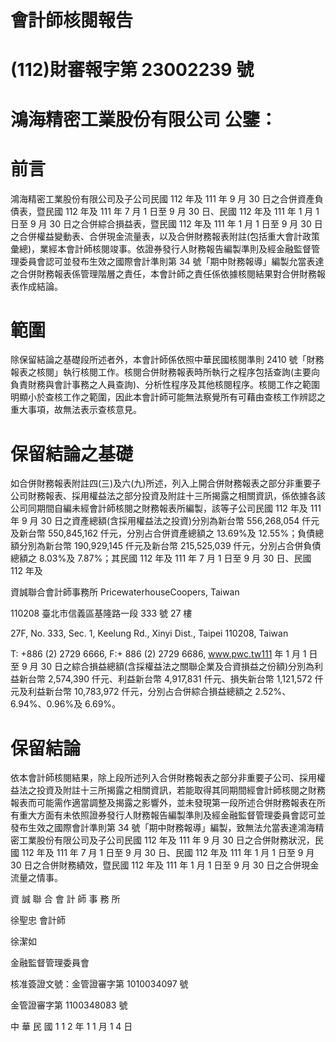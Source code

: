 # 會計師核閱報告

# (112)財審報字第 23002239 號

# 鴻海精密工業股份有限公司 公鑒：

# 前言

鴻海精密工業股份有限公司及子公司民國 112 年及 111 年 9 月 30 日之合併資產負債表，暨民國 112 年及 111 年 7 月 1 日至 9 月 30 日、民國 112 年及 111 年 1 月 1 日至 9 月 30 日之合併綜合損益表，暨民國 112 年及 111 年 1 月 1 日至 9 月 30 日之合併權益變動表、合併現金流量表，以及合併財務報表附註(包括重大會計政策彙總)，業經本會計師核閱竣事。依證券發行人財務報告編製準則及經金融監督管理委員會認可並發布生效之國際會計準則第 34 號「期中財務報導」編製允當表達之合併財務報表係管理階層之責任，本會計師之責任係依據核閱結果對合併財務報表作成結論。

# 範圍

除保留結論之基礎段所述者外，本會計師係依照中華民國核閱準則 2410 號「財務報表之核閱」執行核閱工作。核閱合併財務報表時所執行之程序包括查詢(主要向負責財務與會計事務之人員查詢)、分析性程序及其他核閱程序。核閱工作之範圍明顯小於查核工作之範圍，因此本會計師可能無法察覺所有可藉由查核工作辨認之重大事項，故無法表示查核意見。

# 保留結論之基礎

如合併財務報表附註四(三)及六(九)所述，列入上開合併財務報表之部分非重要子公司財務報表、採用權益法之部分投資及附註十三所揭露之相關資訊，係依據各該公司同期間自編未經會計師核閱之財務報表所編製，該等子公司民國 112 年及 111 年 9 月 30 日之資產總額(含採用權益法之投資)分別為新台幣 556,268,054 仟元及新台幣 550,845,162 仟元，分別占合併資產總額之 13.69%及 12.55%；負債總額分別為新台幣 190,929,145 仟元及新台幣 215,525,039 仟元，分別占合併負債總額之 8.03%及 7.87%；其民國 112 年及 111 年 7 月 1 日至 9 月 30 日、民國 112 年及

資誠聯合會計師事務所 PricewaterhouseCoopers, Taiwan

110208 臺北市信義區基隆路一段 333 號 27 樓

27F, No. 333, Sec. 1, Keelung Rd., Xinyi Dist., Taipei 110208, Taiwan

T: +886 (2) 2729 6666, F:+ 886 (2) 2729 6686, www.pwc.tw111 年 1 月 1 日至 9 月 30 日之綜合損益總額(含採權益法之關聯企業及合資損益之份額)分別為利益新台幣 2,574,390 仟元、利益新台幣 4,917,831 仟元、損失新台幣 1,121,572 仟元及利益新台幣 10,783,972 仟元，分別占合併綜合損益總額之 2.52%、6.94%、0.96%及 6.69%。

# 保留結論

依本會計師核閱結果，除上段所述列入合併財務報表之部分非重要子公司、採用權益法之投資及附註十三所揭露之相關資訊，若能取得其同期間經會計師核閱之財務報表而可能需作適當調整及揭露之影響外，並未發現第一段所述合併財務報表在所有重大方面有未依照證券發行人財務報告編製準則及經金融監督管理委員會認可並發布生效之國際會計準則第 34 號「期中財務報導」編製，致無法允當表達鴻海精密工業股份有限公司及子公司民國 112 年及 111 年 9 月 30 日之合併財務狀況，民國 112 年及 111 年 7 月 1 日至 9 月 30 日、民國 112 年及 111 年 1 月 1 日至 9 月 30 日之合併財務績效，暨民國 112 年及 111 年 1 月 1 日至 9 月 30 日之合併現金流量之情事。

資 誠 聯 合 會 計 師 事 務 所

徐聖忠 會計師

徐潔如

金融監督管理委員會

核准簽證文號：金管證審字第 1010034097 號

金管證審字第 1100348083 號

中 華 民 國 1 1 2 年 1 1 月 1 4 日